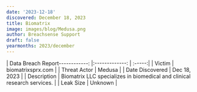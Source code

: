 ```yaml
---
date: '2023-12-18'
discovered: December 18, 2023
title: Biomatrix
image: images/blog/Medusa.png
author: Breachsense Support
draft: false
yearmonths: 2023/december
---
```


| Data Breach Report------------:     |:-------------:    | :-----:|
| Victim      | biomatrixsprx.com      | 
| Threat Actor      | Medusa      | 
| Date Discovered      | Dec 18, 2023      | 
| Description      | Biomatrix LLC specializes in biomedical and clinical research services.      | 
| Leak Size      | Unknown      | 

